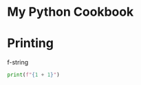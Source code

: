 # My Python Cookbook

# Printing

[](https://www.python.org/dev/peps/pep-0498/)

f-string

```python
print(f"{1 + 1}")
```
